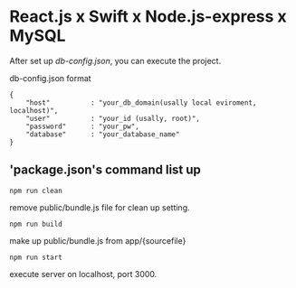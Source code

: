 React.js x Swift x Node.js-express x MySQL
==============================

After set up *db-config.json*, you can execute the project.

db-config.json format

```
{
	"host"			: "your_db_domain(usally local eviroment, localhost)",
	"user"			: "your_id (usally, root)",
	"password"		: "your_pw",
	"database"		: "your_database_name"
}
```

'package.json's command list up
---

```
npm run clean
```

remove public/bundle.js file for clean up setting.

```
npm run build
```

make up public/bundle.js from app/{sourcefile}

```
npm run start
```

execute server on localhost, port 3000.
